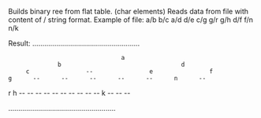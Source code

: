 Builds binary ree from flat table. (char elements)
Reads data from file with content of <parent>/<child> string format. 
Example of file:
a/b
b/c
a/d
d/e
c/g
g/r
g/h
d/f
f/n
n/k

Result:
......................................................

                                    a                                                                      
                  b                                  d                                  
         c                --                e                f                
    g      --      --      --      --      --      n      --      
  r  h  --  --  --  --  --  --  --  --  --  --  k  --  --  --  

......................................................
